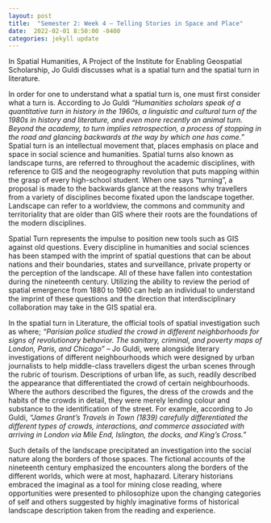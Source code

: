 ```yaml
---
layout: post
title:  "Semester 2: Week 4 – Telling Stories in Space and Place"
date:  2022-02-01 8:50:00 -0400
categories: jekyll update
---
```


<style>
div{
  text-align: justify;
  text-justify: inter-word;
}
</style>

<p>In Spatial Humanities, A Project of the Institute for Enabling Geospatial Scholarship, Jo Guldi discusses what is a spatial turn and the spatial turn in literature.</p>

<p>In order for one to understand what a spatial turn is, one must first consider what a turn is. According to Jo Guldi <i>“Humanities scholars speak of a quantitative turn in history in the 1960s, a linguistic and cultural turn of the 1980s in history and literature, and even more recently an animal turn. Beyond the academy, to turn implies retrospection, a process of stopping in the road and glancing backwards at the way by which one has come.”</i> Spatial turn is an intellectual movement that, places emphasis on place and space in social science and humanities. Spatial turns also known as landscape turns, are referred to throughout the academic disciplines, with reference to GIS and the neogeography revolution that puts mapping within the grasp of every high-school student. When one says “turning”, a proposal is made to the backwards glance at the reasons why travellers from a variety of disciplines become fixated upon the landscape together. Landscape can refer to a worldview, the commons and community and territoriality that are older than GIS where their roots are the foundations of the modern disciplines. </p>

<p>Spatial Turn represents the impulse to position new tools such as GIS against old questions. Every discipline in humanities and social sciences has been stamped with the imprint of spatial questions that can be about nations and their boundaries, states and surveillance, private property or the perception of the landscape. All of these have fallen into contestation during the nineteenth century. Utilizing the ability to review the period of spatial emergence from 1880 to 1960 can help an individual to understand the imprint of these questions and the direction that interdisciplinary collaboration may take in the GIS spatial era.</p>

<p>In the spatial turn in Literature, the official tools of spatial investigation such as where; <i>“Parisian police studied the crowd in different neighborhoods for signs of revolutionary behavior. The sanitary, criminal, and poverty maps of London, Paris, and Chicago” </i> – Jo Guldi, were alongside literary investigations of different neighbourhoods which were designed by urban journalists to help middle-class travellers digest the urban scenes through the rubric of tourism. Descriptions of urban life, as such, readily described the appearance that differentiated the crowd of certain neighbourhoods. Where the authors described the figures, the dress of the crowds and the habits of the crowds in detail, they were merely lending colour and substance to the identification of the street. For example, according to Jo Guldi, <i>“James Grant’s Travels in Town (1839) carefully differentiated the different types of crowds, interactions, and commerce associated with arriving in London via Mile End, Islington, the docks, and King’s Cross.”</i></p>

<p>Such details of the landscape precipitated an investigation into the social nature along the borders of those spaces. The fictional accounts of the nineteenth century emphasized the encounters along the borders of the different worlds, which were at most, haphazard. Literary historians embraced the imaginal as a tool for mining close reading, where opportunities were presented to philosophize upon the changing categories of self and others suggested by highly imaginative forms of historical landscape description taken from the reading and experience.</p>